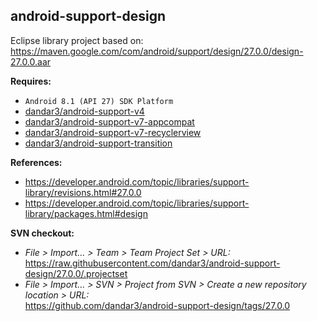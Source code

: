 ## android-support-design

Eclipse library project based on:<br/>
https://maven.google.com/com/android/support/design/27.0.0/design-27.0.0.aar

**Requires:**
- `Android 8.1 (API 27) SDK Platform`
- [dandar3/android-support-v4](https://github.com/dandar3/android-support-v4/tree/27.0.0)
- [dandar3/android-support-v7-appcompat](https://github.com/dandar3/android-support-v7-appcompat/tree/27.0.0)
- [dandar3/android-support-v7-recyclerview](https://github.com/dandar3/android-support-v7-recyclerview/tree/27.0.0)
- [dandar3/android-support-transition](https://github.com/dandar3/android-support-transition/tree/27.0.0)

**References:**
- https://developer.android.com/topic/libraries/support-library/revisions.html#27.0.0
- https://developer.android.com/topic/libraries/support-library/packages.html#design

**SVN checkout:**
- _File > Import... > Team > Team Project Set > URL:_<br/>
  https://raw.githubusercontent.com/dandar3/android-support-design/27.0.0/.projectset
- _File > Import... > SVN > Project from SVN > Create a new repository location > URL:_<br/>
  https://github.com/dandar3/android-support-design/tags/27.0.0